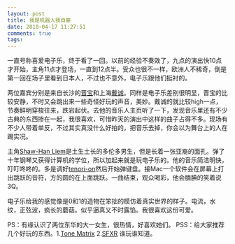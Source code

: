 ```yaml
---
layout: post
title: 我是机器人我自豪
date: 2010-04-17 11:27:51
comments: true
tags: 
---
```


一直号称喜爱电子乐，终于看了一回。以前的经验不奏效了，九点的演出快10点才开始，主角11点才登场，一直到12点半。受众也很不一样，欧洲人不稀奇，倒是第一回在场子里看到日本人，不过也不意外，电子乐跟他们挺衬的。

两位嘉宾分别是来自长沙的[晋宝](http://www.douban.com/artist/jinbaobab/)和上海[戴诚](http://www.douban.com/artist/daicheng/)。同样是电子乐差别很明显，晋宝的比较安静，不时又会跳出来一些奇怪好玩的声音，美妙。戴诚的就比较high一点，节奏鲜明穿梭往来，跌宕起伏。去他的音乐人主页听了一下，发现音乐里还有不少古典的东西掺在一起，我很喜欢，可惜昨天的演出中这样的曲子占得不多。现场有不少人带着单反，不过其实真没什么好拍的，把音乐去掉，你会以为舞台上的人在踢实况。

主角[Shaw-Han Liem](http://www.douban.com/artist/iamrobotandproud/)是土生土长的多伦多男生，但是长着一张亚裔的面孔。弹了十年钢琴又获得计算机的学位，所以加起来就是玩电子乐的。他的音乐简洁明快，叮叮咚咚的。多是调好[tenori-on](http://www.global.yamaha.com/design/tenori-on/)然后开始弹键盘。接Mac一个软件会在屏幕上打出跳跃的音符，方的圆的在上面跳跃。一曲结束，观众喝彩，他会腼腆的笑着说3Q。

电子乐给我的感觉像是0和1的造物在笨拙的模仿着真实世界的样子。电流，水纹，正弦波，疯长的蘑菇。似乎逼真又不时露馅。我很喜欢这份可爱。

PS：有缘认识了两位东华的大一女生，很热情，好喜欢她们。
PSS：给大家推荐几个好玩的东西。1.[Tone Matrix](http://genmicha.cn/tone-matrix.htm) 2.[SFXR](http://www.appinn.com/sfxr/) 谁玩谁知道。